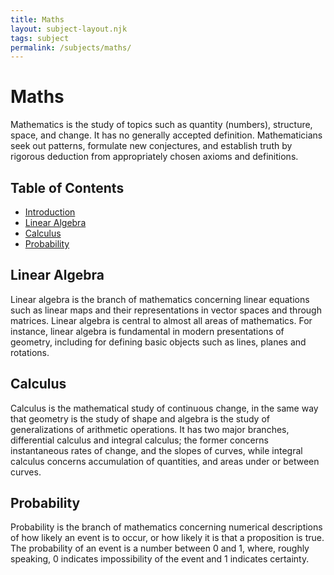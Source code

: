```yaml
---
title: Maths
layout: subject-layout.njk
tags: subject
permalink: /subjects/maths/
---
```


# Maths

Mathematics is the study of topics such as quantity (numbers), structure, space, and change. It has no generally accepted definition. Mathematicians seek out patterns, formulate new conjectures, and establish truth by rigorous deduction from appropriately chosen axioms and definitions.

## Table of Contents

*   [Introduction](#maths)
*   [Linear Algebra](#linear-algebra)
*   [Calculus](#calculus)
*   [Probability](#probability)

## Linear Algebra

Linear algebra is the branch of mathematics concerning linear equations such as linear maps and their representations in vector spaces and through matrices. Linear algebra is central to almost all areas of mathematics. For instance, linear algebra is fundamental in modern presentations of geometry, including for defining basic objects such as lines, planes and rotations.

## Calculus

Calculus is the mathematical study of continuous change, in the same way that geometry is the study of shape and algebra is the study of generalizations of arithmetic operations. It has two major branches, differential calculus and integral calculus; the former concerns instantaneous rates of change, and the slopes of curves, while integral calculus concerns accumulation of quantities, and areas under or between curves.

## Probability

Probability is the branch of mathematics concerning numerical descriptions of how likely an event is to occur, or how likely it is that a proposition is true. The probability of an event is a number between 0 and 1, where, roughly speaking, 0 indicates impossibility of the event and 1 indicates certainty.
